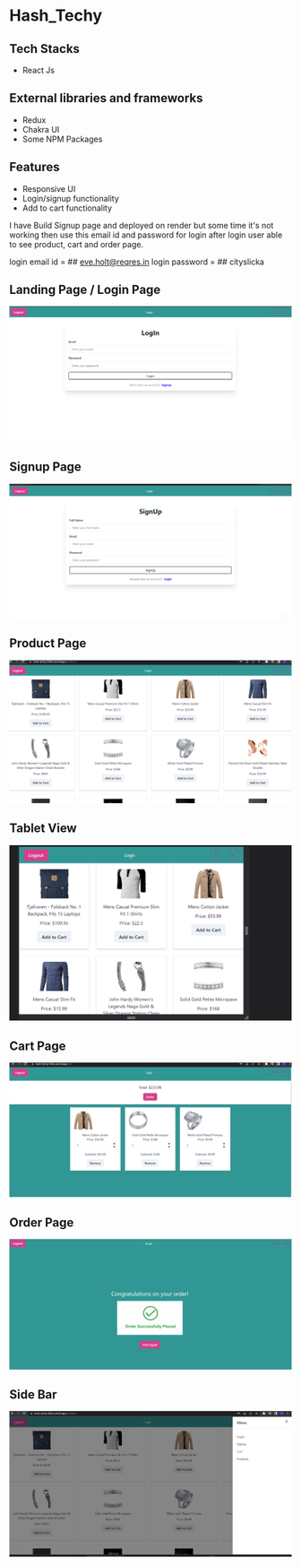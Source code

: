 # Hash_Techy

## Tech Stacks

- React Js

## External libraries and frameworks

- Redux
- Chakra UI
- Some NPM Packages

## Features

- Responsive UI
- Login/signup functionality
- Add to cart functionality


I have Build Signup page and deployed on render but some time it's not working then use this email id and password for login after login user able to see product, cart and order page.

login email id = ## eve.holt@reqres.in
login password = ## cityslicka

## Landing Page / Login Page
![Image_1](hash_techy/src/Images/hash_techy_login.png)

## Signup Page
![Image_1](hash_techy/src/Images/hash_techy_signup.png)

## Product Page
![Image_1](hash_techy/src/Images/hash_techy_product.png)

## Tablet View
![Image_2](hash_techy/src/Images/hash_techy_tablet.png)

## Cart Page
![Image_1](hash_techy/src/Images/hash_techy_cart.png)

## Order Page
![Image_1](hash_techy/src/Images/hash_techy_order.png)

## Side Bar
![Image_1](hash_techy/src/Images/hash_techy_sidebar.png)



